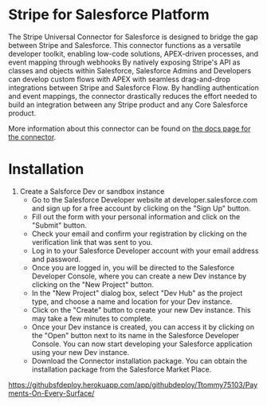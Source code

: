 # Stripe for Salesforce Platform

The Stripe Universal Connector for Salesforce is designed to bridge the gap between Stripe and Salesforce. This connector functions as a versatile developer toolkit, enabling low-code solutions, APEX-driven processes, and event mapping through webhooks By natively exposing Stripe's API as classes and objects within Salesforce, Salesforce Admins and Developers can develop custom flows with APEX with seamless drag-and-drop integrations between Stripe and Salesforce Flow. By handling authentication and event mappings, the connector drastically reduces the effort needed to build an integration between any Stripe product and any Core Salesforce product.

More information about this connector can be found on [the docs page for the connector](https://stripe.com/docs/plugins/stripe-connector-for-salesforce/overview).

# Installation

1. Create a Salsforce Dev or sandbox instance
    * Go to the Salesforce Developer website at developer.salesforce.com and sign up for a free account by clicking on the "Sign Up" button.
    * Fill out the form with your personal information and click on the "Submit" button.
    * Check your email and confirm your registration by clicking on the verification link that was sent to you.
    * Log in to your Salesforce Developer account with your email address and password.
    * Once you are logged in, you will be directed to the Salesforce Developer Console, where you can create a new Dev instance by clicking on the "New Project" button.
    * In the "New Project" dialog box, select "Dev Hub" as the project type, and choose a name and location for your Dev instance.
    * Click on the "Create" button to create your new Dev instance. This may take a few minutes to complete.
    * Once your Dev instance is created, you can access it by clicking on the "Open" button next to its name in the Salesforce Developer Console.
You can now start developing your Salesforce application using your new Dev instance.
    * Download the Connector installation package. You can obtain the installation package from the Salesforce Market Place.

https://githubsfdeploy.herokuapp.com/app/githubdeploy/Ttommy75103/Payments-On-Every-Surface/



